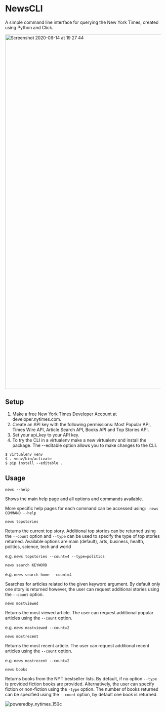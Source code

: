 # NewsCLI

A simple command line interface for querying the New York Times, created using Python and Click.

<img width="1149" alt="Screenshot 2020-06-14 at 19 27 44" src="https://user-images.githubusercontent.com/43610663/84601001-2433c280-ae75-11ea-9abd-3f3c10755650.png">

## Setup

1. Make a free New York Times Developer Account at developer.nytimes.com.
2. Create an API key with the following permissions: Most Popular API, Times Wire API, Article Search API, Books API and Top Stories API.
3. Set your api_key to your API key.
4. To try the CLI in a virtualenv make a new virtualenv and install the package. The --editable option allows you to make changes to the CLI. 

```
$ virtualenv venv
$ . venv/bin/activate
$ pip install --editable .
```
## Usage

```news --help``` 

Shows the main help page and all options and commands available.

More specific help pages for each command can be accessed using: ``` news COMMAND --help``` 

```news topstories```

Returns the current top story. Additional top stories can be returned using the ```--count``` option and ```--type``` can be used to specify the type of top stories returned. Available options are  main (default), arts,
                   business, health, politics, science, tech and world 
                   
e.g. ```news topstories --count=4 --type=politics```

```news search KEYWORD```

e.g. ```news search home --count=4```

Searches for articles related to the given keyword argument. By default only one story is returned however, the user can request additional stories using the ```--count``` option.

```news mostviewed```

Returns the most viewed article. The user can request additional popular articles using the ```--count``` option.

e.g. ```news mostviewed --count=2```

```news mostrecent```

Returns the most recent article. The user can request additional recent articles using the ```--count``` option.
              
e.g. ```news mostrecent --count=2```

```news books```

Returns books from the NYT bestseller lists. By default, if no option ```--type``` is provided fiction books are provided. Alternatively, the user can specify fiction or non-fiction using the ```-type``` option. The number of books returned can be specified using the ```--count``` option, by default one book is returned. 


![poweredby_nytimes_150c](https://user-images.githubusercontent.com/43610663/84601042-6f4dd580-ae75-11ea-9f6b-119ef9bc592d.png)